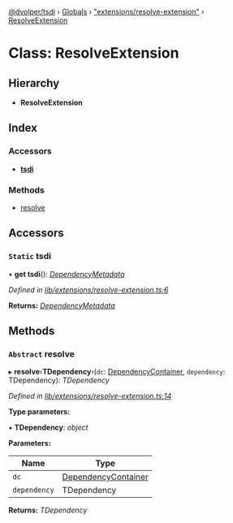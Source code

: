[@dvolper/tsdi](../README.md) › [Globals](../globals.md) › ["extensions/resolve-extension"](../modules/_extensions_resolve_extension_.md) › [ResolveExtension](_extensions_resolve_extension_.resolveextension.md)

# Class: ResolveExtension

## Hierarchy

* **ResolveExtension**

## Index

### Accessors

* [__tsdi__](_extensions_resolve_extension_.resolveextension.md#static-__tsdi__)

### Methods

* [resolve](_extensions_resolve_extension_.resolveextension.md#abstract-resolve)

## Accessors

### `Static` __tsdi__

• **get __tsdi__**(): *[DependencyMetadata](../modules/_dependency_metadata_.md#dependencymetadata)*

*Defined in [lib/extensions/resolve-extension.ts:6](https://github.com/DavidVollmers/typescript-dependency-injection/blob/4059c40/packages/tsdi/lib/extensions/resolve-extension.ts#L6)*

**Returns:** *[DependencyMetadata](../modules/_dependency_metadata_.md#dependencymetadata)*

## Methods

### `Abstract` resolve

▸ **resolve**‹**TDependency**›(`dc`: [DependencyContainer](_dependency_container_.dependencycontainer.md), `dependency`: TDependency): *TDependency*

*Defined in [lib/extensions/resolve-extension.ts:14](https://github.com/DavidVollmers/typescript-dependency-injection/blob/4059c40/packages/tsdi/lib/extensions/resolve-extension.ts#L14)*

**Type parameters:**

▪ **TDependency**: *object*

**Parameters:**

Name | Type |
------ | ------ |
`dc` | [DependencyContainer](_dependency_container_.dependencycontainer.md) |
`dependency` | TDependency |

**Returns:** *TDependency*
